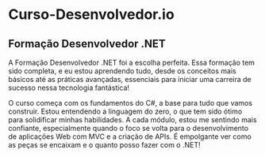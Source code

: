 # Curso-Desenvolvedor.io
## Formação Desenvolvedor .NET

A Formação Desenvolvedor .NET foi a escolha perfeita. Essa formação tem sido completa, e eu estou aprendendo tudo, desde os conceitos mais básicos até as práticas avançadas, essenciais para iniciar uma carreira de sucesso nessa tecnologia fantástica!

O curso começa com os fundamentos do C#, a base para tudo que vamos construir. Estou entendendo a linguagem do zero, o que tem sido ótimo para solidificar minhas habilidades. A cada módulo, estou me sentindo mais confiante, especialmente quando o foco se volta para o desenvolvimento de aplicações Web com MVC e a criação de APIs. É empolgante ver como as peças se encaixam e o quanto posso fazer com o .NET!
